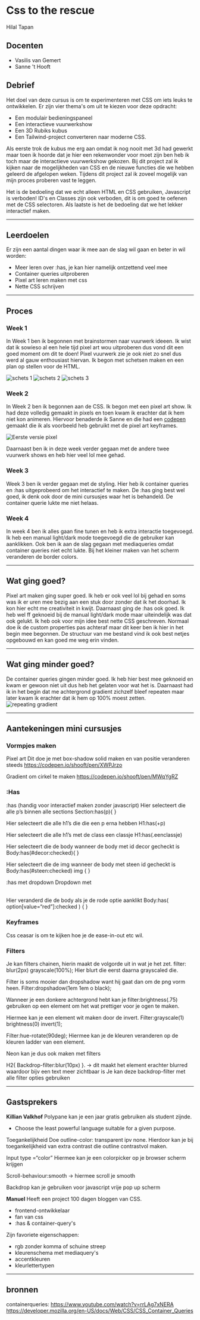 # Css to the rescue
Hilal Tapan

## Docenten
- Vasilis van Gemert
- Sanne 't Hooft

## Debrief
Het doel van deze cursus is om te experimenteren met CSS om iets leuks te ontwikkelen. Er zijn vier thema's om uit te kiezen voor deze opdracht:
* Een modulair bedieningspaneel
* Een interactieve vuurwerkshow
* Een 3D Rubiks kubus
* Een Tailwind-project converteren naar moderne CSS.

Als eerste trok de kubus me erg aan omdat ik nog nooit met 3d had gewerkt maar toen ik hoorde dat je hier een rekenwonder voor moet zijn ben heb ik toch maar de interactieve vuurwerkshow gekozen. Bij dit project zal ik kijken naar de mogelijkheden van CSS en de nieuwe functies die we hebben geleerd de afgelopen weken. Tijdens dit project zal ik zoveel mogelijk van mijn proces proberen vast te leggen.

Het is de bedoeling dat we echt alleen HTML en CSS gebruiken, Javascript is verboden! ID's en Classes zijn ook verboden, dit is om goed te oefenen met de CSS selectoren. Als laatste is het de bedoeling dat we het lekker interactief maken.

***

## Leerdoelen
Er zijn een aantal dingen waar ik mee aan de slag wil gaan en beter in wil worden:
* Meer leren over :has, je kan hier namelijk ontzettend veel mee
* Container queries uitproberen
* Pixel art leren maken met css
* Nette CSS schrijven 

*** 

## Proces
### Week 1
In Week 1 ben ik begonnen met brainstormen naar vuurwerk ideeen. Ik wist dat ik sowieso al een hele tijd pixel art wou uitproberen dus vond dit een goed moment om dit te doen! Pixel vuurwerk zie je ook niet zo snel dus werd al gauw enthousiast hiervan. Ik begon met schetsen maken en een plan op stellen voor de HTML. 

![schets 1](https://github.com/Hilal-Tapan/css-to-the-rescue-2223/blob/main/Css-to-the-rescue/images/schets1.jpg)
![schets 2](https://github.com/Hilal-Tapan/css-to-the-rescue-2223/blob/main/Css-to-the-rescue/images/schets2.jpg)
![schets 3](https://github.com/Hilal-Tapan/css-to-the-rescue-2223/blob/main/Css-to-the-rescue/images/schets3.jpg)

### Week 2
In Week 2 ben ik begonnen aan de CSS. Ik begon met een pixel art show. Ik had deze volledig gemaakt in pixels en toen kwam ik erachter dat ik hem niet kon animeren. Hiervoor benaderde ik Sanne en die had een [codepen](https://codepen.io/shooft/pen/YzOPBXM) gemaakt die ik als voorbeeld heb gebruikt met de pixel art keyframes.

![Eerste versie pixel](https://github.com/Hilal-Tapan/css-to-the-rescue-2223/blob/main/Css-to-the-rescue/images/eerste-versie.png)

Daarnaast ben ik in deze week verder gegaan met de andere twee vuurwerk shows en heb hier veel lol mee gehad.

### Week 3
Week 3 ben ik verder gegaan met de styling. Hier heb ik container queries en :has uitgeprobeerd om het interactief te maken. 
De :has ging best wel goed, ik denk ook door de mini cursusjes waar het is behandeld. De container querie lukte me niet helaas. 


### Week 4
In week 4 ben ik alles gaan fine tunen en heb ik extra interactie toegevoegd. Ik heb een manual light/dark mode toegevoegd die de gebruiker kan aanklikken. Ook ben ik aan de slag gegaan met mediaqueries omdat container queries niet echt lukte. Bij het kleiner maken van het scherm veranderen de border colors.

*** 

## Wat ging goed?
Pixel art maken ging super goed. Ik heb er ook veel lol bij gehad en soms was ik er uren mee bezig aan een stuk door zonder dat ik het doorhad. Ik kon hier echt me creativiteit in kwijt. 
Daarnaast ging de :has ook goed. Ik heb wel ff geknoeid bij de manual light/dark mode maar uiteindelijk was dat ook gelukt.
Ik heb ook voor mijn idee best nette CSS geschreven. Normaal doe ik de custom properties pas achteraf maar dit keer ben ik hier in het begin mee begonnen. De structuur van me bestand vind ik ook best netjes opgebouwd en kan goed me weg erin vinden.

***

## Wat ging minder goed?
De container queries gingen minder goed. Ik heb hier best mee geknoeid en kwam er gewoon niet uit dus heb het gelaten voor wat het is. 
Daarnaast had ik in het begin dat me achtergrond gradient zichzelf bleef repeaten maar later kwam ik erachter dat ik hem op 100% moest zetten.
![repeating gradient](https://github.com/Hilal-Tapan/css-to-the-rescue-2223/blob/main/Css-to-the-rescue/images/gradient%20is%20repeating.png)


*** 

## Aantekeningen mini cursusjes
### Vormpjes maken
Pixel art
Dit doe je met box-shadow solid maken en van positie veranderen steeds
https://codepen.io/shooft/pen/XWPJrzo

Gradient om cirkel te maken
https://codepen.io/shooft/pen/MWqYgRZ

### :Has
:has (handig voor interactief maken zonder javascript)
Hier selecteert die alle p’s binnen alle sections
Section:has(p){
}

Hier selecteert die alle h1’s die die een p erna hebben
H1:has(+p)

Hier selecteert die alle h1’s met de class een classje
H1:has(.eenclassje)

Hier selecteert die de body wanneer de body met id decor gecheckt is
Body:has(#decor:checked){
}

Hier selecteert die de img wanneer de body met steen id gecheckt is
Body:has(#steen:checked) img {
}

:has met dropdown
Dropdown met <option>

Hier veranderd die de body als je de rode optie aanklikt
Body:has( option[value=“red”]:checked ) {
}

### Keyframes
Css ceasar is om te kijken hoe je de ease-in-out etc wil.

### Filters
Je kan filters chainen, hierin maakt de volgorde uit in wat je het zet.
filter: blur(2px) grayscale(100%);
Hier blurt die eerst daarna grayscaled die.

Filter is soms mooier dan dropshadow want hij gaat dan om de png vorm heen.
Filter:dropshadow(1em 1em o black);

Wanneer je een donkere achtergrond hebt kan je 
filter:brightness(.75) gebruiken op een element 
om het wat prettiger voor je ogen te maken.

Hiermee kan je een element wit maken door de invert.
Filter:grayscale(1) brightness(0) invert(1);

Filter:hue-rotate(90deg);
Hiermee kan je de kleuren veranderen op de kleuren ladder van een element.

Neon kan je dus ook maken met filters

H2{
Backdrop-filter:blur(10px) 
}.  -> dit maakt het element erachter blurred waardoor bijv een text meer zichtbaar is
Je kan deze backdrop-filter met alle filter opties gebruiken

***

## Gastsprekers
**Killian Valkhof**
Polypane kan je een jaar gratis gebruiken als student zijnde.
- Choose the least powerful language suitable for a given purpose.

Toegankelijkheid
Doe outline-color: transparent ipv none. Hierdoor kan je bij toegankelijkheid van extra contrast die outline contrastvol maken.

Input type =“color”
Hiermee kan je een colorpicker op je browser scherm krijgen

Scroll-behaviour:smooth -> hiermee scroll je smooth

Backdrop kan je gebruiken voor javascript vrije pop up scherm

**Manuel**
Heeft een project 100 dagen bloggen van CSS.
- frontend-ontwikkelaar
- fan van css
- :has & container-query's

Zijn favoriete eigenschappen:
- rgb zonder komma of schuine streep
- kleurenschema met mediaquery's
- accentkleuren
- kleurlettertypen

*** 

## bronnen
containerqueries: 
https://www.youtube.com/watch?v=rrLAg7xNERA
https://developer.mozilla.org/en-US/docs/Web/CSS/CSS_Container_Queries 
